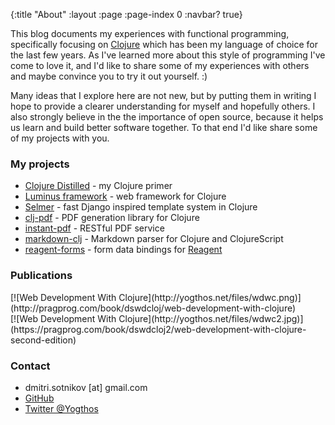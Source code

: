 {:title "About"
 :layout :page
 :page-index 0
 :navbar? true}

This blog documents my experiences with functional programming, specifically focusing on [Clojure](http://clojure.org/)
which has been my language of choice for the last few years. As I've learned more about this style of programming I've
come to love it, and I'd like to share some of my experiences with others and maybe convince you to try it out yourself. :)

Many ideas that I explore here are not new, but by putting them in writing I hope to provide a clearer understanding for
myself and hopefully others.  I also strongly believe in the the importance of open source, because it helps us learn and
build better software together. To that end I'd like share some of my projects with you.

### My projects

* [Clojure Distilled](http://yogthos.github.io/ClojureDistilled.html) - my Clojure primer
* [Luminus framework](http://www.luminusweb.net) - web framework for Clojure
* [Selmer](https://github.com/yogthos/Selmer) - fast Django inspired template system in Clojure
* [clj-pdf](https://github.com/yogthos/clj-pdf) - PDF generation library for Clojure
* [instant-pdf](http://yogthos.net/instant-pdf) - RESTful PDF service
* [markdown-clj](https://github.com/yogthos/markdown-clj) - Markdown parser for Clojure and ClojureScript
* [reagent-forms](https://github.com/reagent-project/reagent-forms) - form data bindings for [Reagent](https://github.com/reagent-project/reagent)

### Publications

<div class="book">
[![Web Development With Clojure](http://yogthos.net/files/wdwc.png)](http://pragprog.com/book/dswdcloj/web-development-with-clojure)
</div>

<div class="book">
[![Web Development With Clojure](http://yogthos.net/files/wdwc2.jpg)](https://pragprog.com/book/dswdcloj2/web-development-with-clojure-second-edition)
</div>

### Contact

* <i class="fa fa-envelope"></i> dmitri.sotnikov [at] gmail.com
* [<i class="fa fa-github"></i> GitHub](https://github.com/yogthos)
* [<i class="fa fa-twitter"></i> Twitter @Yogthos](https://twitter.com/Yogthos)
